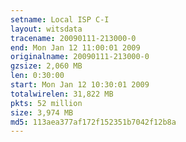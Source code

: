 ```yaml
---
setname: Local ISP C-I
layout: witsdata
tracename: 20090111-213000-0
end: Mon Jan 12 11:00:01 2009
originalname: 20090111-213000-0
gzsize: 2,060 MB
len: 0:30:00
start: Mon Jan 12 10:30:01 2009
totalwirelen: 31,822 MB
pkts: 52 million
size: 3,974 MB
md5: 113aea377af172f152351b7042f12b8a
---
```

